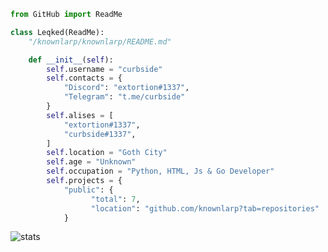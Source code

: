 ```py
from GitHub import ReadMe

class Leqked(ReadMe):
    "/knownlarp/knownlarp/README.md"

    def __init__(self):
        self.username = "curbside"
        self.contacts = {
            "Discord": "extortion#1337",
            "Telegram": "t.me/curbside"
        }
        self.alises = [
            "extortion#1337",
            "curbside#1337",
        ]
        self.location = "Goth City"
        self.age = "Unknown"
        self.occupation = "Python, HTML, Js & Go Developer"
        self.projects = {
            "public": {
                  "total": 7,
                  "location": "github.com/knownlarp?tab=repositories"
            }
```
![stats](https://github-readme-stats.vercel.app/api/?username=RefiIl&title_color=4F8CC9&text_color=2f3136&show_icons=true&bg_color=00000000&hide_border=true&icon_color=4F8CC9&hide_title=true&count_private=true&include_all_commits=true)
